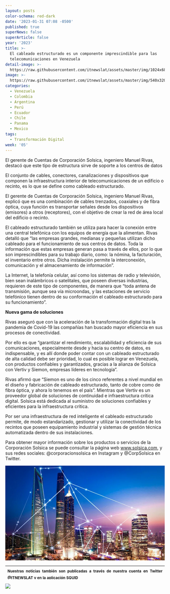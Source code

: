 ```yaml
---
layout: posts
color-schema: red-dark
date: '2023-01-31 07:08 -0500'
published: true
superNews: false
superArticle: false
year: '2023'
title: >-
  El cableado estructurado es un componente imprescindible para las
  telecomunicaciones en Venezuela
detail-image: >-
  https://raw.githubusercontent.com/itnewslat/assets/master/img/1024x680/ciudad-conectada-g.jpg
image: >-
  https://raw.githubusercontent.com/itnewslat/assets/master/img/540x320/ciudad-conectada-p.jpg
categories:
  - Venezuela
  - Colombia
  - Argentina
  - Perú
  - Ecuador
  - Chile
  - Panama
  - Mexico
tags:
  - Transformación Digital
week: '05'
---
```

El gerente de Cuentas de Corporación Solsica, ingeniero Manuel Rivas, destacó que este
tipo de estructura sirve de soporte a los centros de datos
 
El conjunto de cables, conectores, canalizaciones y dispositivos que componen la infraestructura interior de telecomunicaciones de un edificio o recinto, es lo que se define como cableado estructurado.

El gerente de Cuentas de Corporación Solsica, ingeniero Manuel Rivas, explicó que es una combinación de cables trenzados, coaxiales y de fibra óptica, cuya función es transportar señales desde los dispositivos (emisores) a otros (receptores), con el objetivo de crear la red de área local del edificio o recinto.

El cableado estructurado también se utiliza para hacer la conexión entre una central telefónica con los equipos de energía que la alimentan.
Rivas detalló que “las empresas grandes, medianas y pequeñas utilizan dicho cableado para el funcionamiento de sus centros de datos. Toda la información que estas empresas generan pasa a través de ellos, por lo que son imprescindibles para su trabajo diario, como: la nómina, la facturación, el inventario entre otros. Dicha instalación permite la interconexión, comunicación y el almacenamiento de información”.

La Internet, la telefonía celular, así como los sistemas de radio y televisión, bien sean inalámbricos o satelitales, que poseen diversas industrias, requieren de este tipo de componentes, de manera que “toda antena de transmisión, aunque sea vía microondas, y las estaciones de servicio telefónico tienen dentro de su conformación el cableado estructurado para su funcionamiento”.

**Nueva gama de soluciones**

Rivas aseguró que con la aceleración de la transformación digital tras la pandemia de Covid-19 las compañías han buscado mayor eficiencia en sus procesos de conectividad.

Por ello es que “garantizar el rendimiento, escalabilidad y eficiencia de sus comunicaciones, especialmente desde y hacia su centro de datos, es indispensable, y es allí donde poder contar con un cableado estructurado de alta calidad debe ser prioridad, lo cual es posible lograr en Venezuela, con productos confiables y garantizados, gracias a la alianza de Solsica con Vertiv y Siemon, empresas líderes en tecnología”.

Rivas afirmó que “Siemon es uno de los cinco referentes a nivel mundial en el diseño y fabricación de cableado estructurado, tanto de cobre como de fibra óptica, y ahora lo tenemos en el país”. Mientras que Vertiv es un proveedor global de soluciones de continuidad e infraestructura crítica digital. Solsica está dedicada al suministro de soluciones confiables y eficientes para la infraestructura crítica.

Por ser una infraestructura de red inteligente el cableado estructurado permite, de modo estandarizado, gestionar y utilizar la conectividad de los recintos que poseen equipamiento industrial y sistemas de gestión técnica automatizada dentro de sus instalaciones.

Para obtener mayor información sobre los productos o servicios de la Corporación Solsica se puede consultar la página web www.solsica.com, y sus redes sociales: @corporacionsolsica en Instagram y @CorpSolsica en Twitter.

![](https://raw.githubusercontent.com/itnewslat/assets/master/img/540x320/ciudad-conectada-p.jpg)

<table style="height: 42px;" width="569">
<tbody>
<tr>
<td style="text-align: justify;"><sub><strong>Nuestras noticias también son publicadas a través de nuestra cuenta en Twitter <a href="https://twitter.com/itnewslat?lang=es">@ITNEWSLAT</a> y en la aplicación <a href="https://squidapp.co/en/">SQUID</a></strong></sub></td>
</tr>
</tbody>
</table>

<img src="https://tracker.metricool.com/c3po.jpg?hash=56f88a41e39ab42c063cc51676587a04"/>